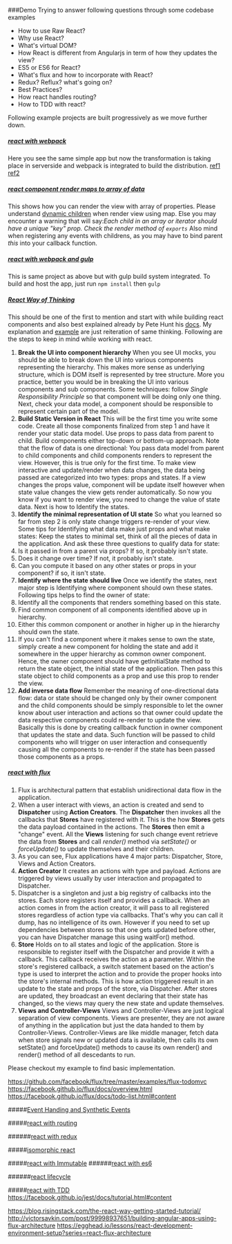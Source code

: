 ###Demo
Trying to answer following questions through some codebase examples
* How to use Raw React?
* Why use React?
* What's virtual DOM?
* How React is different from Angularjs in term of how they updates the view?
* ES5 or ES6 for React?
* What's flux and how to incorporate with React?
* Redux? Reflux? what's going on?
* Best Practices?
* How react handles routing?
* How to TDD with react?



Following example projects are built progressively as we move further down.

##### [react with webpack](https://github.com/bhochhi/react-guide/tree/v-react-with-webpack)
Here you see the same simple app but now the transformation is taking place in serverside and webpack is integrated to build the distribution. [ref1](https://robots.thoughtbot.com/setting-up-webpack-for-react-and-hot-module-replacement) [ref2](http://survivejs.com/webpack/introduction/)

##### [react component render maps to array of data](https://github.com/bhochhi/react-guide/tree/v-render-maps)
This shows how you can render the view with array of properties. Please understand [dynamic children](http://facebook.github.io/react/docs/multiple-components.html#dynamic-children) when render view using map. Else you may encounter a warning that will say:_Each child in an array or iterator should have a unique "key" prop. Check the render method of `exports`_ Also mind when registering any events with childrens, as you may have to bind parent _this_ into your callback function.

##### [react with webpack and gulp]()
This is same project as above but with gulp build system integrated. To build and host the app, just run ```npm install``` then ```gulp```


##### [React Way of Thinking](https://github.com/bhochhi/react-guide/tree/v-thinking-in-react)
This should be one of the first to mention and start with while building react components and also best explained already by  Pete Hunt his [docs](https://facebook.github.io/react/docs/thinking-in-react.html). My explanation and [example](https://github.com/bhochhi/react-guide/tree/v-thinking-in-react) are just reiteration of same thinking. Following are the steps to keep in mind while working with react.

1. __Break the UI into component hierarchy__ When you see UI mocks, you should be able to break down the UI into various components representing the hierarchy. This makes more sense as underlying structure, which is DOM itself is represented by tree structure. More you practice, better you would be in breaking the UI into various components and sub components. Some techniques: follow _Single Responsibility Principle_ so that component will be doing only one thing. Next, check your data model, a component should be responsible to represent certain part of the model.
2. __Build Static Version in React__ This will be the first time you write some code. Create all those components finalized from step 1 and have it render your static data model. Use props to pass data from parent to child. Build components either top-down or bottom-up approach. Note that the flow of data is one directional: You pass data model from parent to child components and child components renders to represent the view. However, this is true only for the first time. To make view interactive and update/render when data changes, the data being passed are categorized into two types: props and states. If a view changes the props value, component will be update itself however when state value changes the view gets render automatically. So now you know if you want to render view, you need to change the value of state data. Next is how to Identify the states.
3. __Identify the minimal representation of UI state__ So what you learned so far from step 2 is only state change triggers re-render of your view. Some tips for Identifying what data make just props and what make states: Keep the states to minimal set, think of all the pieces of data in the application. And ask these three questions to qualify data for state:
  1. Is it passed in from a parent via props? If so, it probably isn't state.
  2. Does it change over time? If not, it probably isn't state.
  3. Can you compute it based on any other states or props in your component? if so, it isn't state.  
4. __Identify where the state should live__ Once we identify the states, next major step is Identifying where component should own these states. Following tips helps to find the owner of state:
  1. Identify all the components that renders something based on this state.
  2. Find common component of all components identified above up in hierarchy.
  3. Either this common component or another in higher up in the hierarchy should own the state.
  4. If you can't find a component where it makes sense to own the state, simply create a new component for holding the state and add it somewhere in the upper hierarchy as common owner component.
Hence, the owner component should have getInitialState method to return the state object, the initial state of the application. Then pass this state object to child components  as a prop and use this prop to render the view.
5. __Add inverse data flow__  Remember the meaning of one-directional data flow: data or state should be changed only by their owner component and the child components should be simply responsible to let the owner know about user interaction and actions so that owner could update the data respective components could re-render to update the view. Basically this is done by creating callback function in owner component that updates the state and data. Such function will be passed to child components who will trigger on user interaction and consequently causing all the components to re-render if the state has been passed those components as a props.

##### [react with flux]()
  1. Flux is architectural pattern that establish unidirectional data flow in the application.
  2. When a user interact with views, an action is created and send to __Dispatcher__ using __Action Creators__. The __Dispatcher__ then invokes all the callbacks that __Stores__ have registered with it. This is the how __Stores__ gets the data payload contained in the actions. The __Stores__ then emit a "change" event. All the __Views__ listening for such change event retrieve the data from __Stores__ and call _render()_ method via _setState()_ or _forceUpdate()_ to update themselves and their children.
  3. As you can see, Flux applications have 4 major parts: Dispatcher, Store, Views and Action Creators.
  4. __Action Creator__ It creates an actions with type and payload. Actions are triggered by views usually by user interaction and propagated to Dispatcher.
  5. Dispatcher is a singleton and just a big registry of callbacks into the stores. Each store registers itself and provides a callback. When an action comes in from the action creator, it will pass to all registered stores regardless of action type via callbacks. That's why you can call it dump, has no intelligence of its own. However if you need to set up dependencies between stores so that one gets updated before other, you can have Dispatcher manage this using waitFor() method.
  6. __Store__ Holds on to all states and logic of the application. Store is responsible to register itself with the Dispatcher and provide it with a callback. This callback receives the action as a parameter. Within the store's registered callback, a switch statement based on the action's type is used to interpret the action and to provide the proper hooks into the store's internal methods. This is how action triggered result in an update to the state and props of the store, via Dispatcher. After stores are updated, they broadcast an event declaring that their state has changed, so the views may query the new state and update themselves.
  7. __Views and Controller-Views__ Views and Controller-Views are just logical separation of view components. Views are presenter, they are not aware of anything in the application but just the data handed to them by Controller-Views. Controller-Views are like middle manager, fetch data when store signals new or updated data is available, then calls its own setState() and forceUpdate() methods to cause its own render() and render() method of all descedants to run.

  Please checkout my example to find basic implementation.








  https://github.com/facebook/flux/tree/master/examples/flux-todomvc
https://facebook.github.io/flux/docs/overview.html
https://facebook.github.io/flux/docs/todo-list.html#content


#####[Event Handing and Synthetic Events]()

#####[react with routing]()

######[react with redux]()

#####[isomorphic react]()

#####[react with Immutable]()
######[react with es6]()



######[react lifecycle]()

#####[react with TDD](http://teropa.info/blog/2015/09/10/full-stack-redux-tutorial.html)
https://facebook.github.io/jest/docs/tutorial.html#content

https://blog.risingstack.com/the-react-way-getting-started-tutorial/
http://victorsavkin.com/post/99998937651/building-angular-apps-using-flux-architecture
https://egghead.io/lessons/react-development-environment-setup?series=react-flux-architecture
